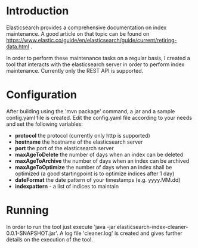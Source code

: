 # Introduction #
Elasticsearch provides a comprehensive documentation on index maintenance. A good article on that topic can be found on https://www.elastic.co/guide/en/elasticsearch/guide/current/retiring-data.html .

In order to perform these maintenance tasks on a regular basis, I created a tool that interacts with the elasticsearch server in order to perform index maintenance. Currently only the REST API is supported.

# Configuration #
After building using the 'mvn package' command, a jar and a sample config.yaml file is created. Edit the config.yaml file according to your needs and set the following variables:
- **protocol** the protocol (currently only http is supported)
- **hostname** the hostname of the elasticsearch server
- **port** the port  of the elasticsearch server
- **maxAgeToDelete** the number of days when an index can be deleted
- **maxAgeToArchive** the number of days when an index can be archived
- **maxAgeToOptimize** the number of days when an index shall be optimized (a good startingpoint is to optimize indices after 1 day)
- **dateFormat** the date pattern of your timestamps (e.g. yyyy.MM.dd)
- **indexpattern** - a list of indices to maintain

# Running #

In order to run the tool just execute 'java -jar elasticsearch-index-cleaner-0.0.1-SNAPSHOT.jar'. A log file 'cleaner.log' is created and gives further details on the execution of the tool.